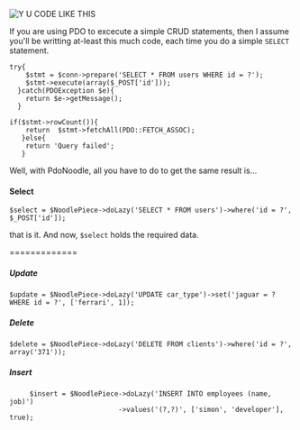 ![Y U CODE LIKE THIS](http://i.imm.io/1hM9x.jpeg)

 


If you are using PDO to excecute a simple CRUD statements, then I assume you'll be writting at-least this much code, 
each time you do a simple `SELECT` statement. 
            
       
	try{
		$stmt = $conn->prepare('SELECT * FROM users WHERE id = ?');
		$stmt->execute(array($_POST['id']));
	  }catch(PDOException $e){
		return $e->getMessage();
	  }

	if($stmt->rowCount()){
		return  $stmt->fetchAll(PDO::FETCH_ASSOC); 
       }else{
		return 'Query failed';
       }
      

Well,  with PdoNoodle, all you have to do to get the same result is... 
#### Select

`$select = $NoodlePiece->doLazy('SELECT * FROM users')->where('id = ?', $_POST['id']);`

that is it. And now, `$select` holds the required data.

=============
##### Update 

`$update = $NoodlePiece->doLazy('UPDATE car_type')->set('jaguar = ? WHERE id = ?', ['ferrari', 1]);`

##### Delete 

`$delete = $NoodlePiece->doLazy('DELETE FROM clients')->where('id = ?', array('371'));`

##### Insert

         $insert = $NoodlePiece->doLazy('INSERT INTO employees (name, job)')
                               ->values('(?,?)', ['simon', 'developer'], true);



